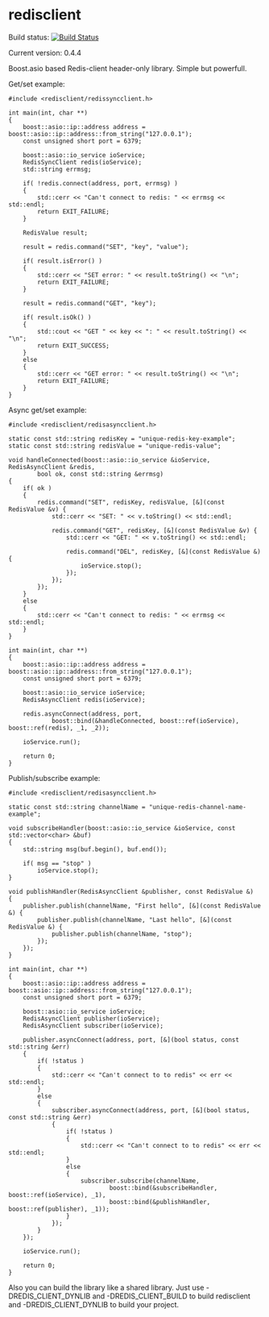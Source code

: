 redisclient
===========

Build status: [![Build Status](https://travis-ci.org/nekipelov/redisclient.svg?branch=master)](https://travis-ci.org/nekipelov/redisclient)

Current version: 0.4.4

Boost.asio based Redis-client header-only library. Simple but powerfull.

Get/set example:

    #include <redisclient/redissyncclient.h>
    
    int main(int, char **)
    {
        boost::asio::ip::address address = boost::asio::ip::address::from_string("127.0.0.1");
        const unsigned short port = 6379;
    
        boost::asio::io_service ioService;
        RedisSyncClient redis(ioService);
        std::string errmsg;

        if( !redis.connect(address, port, errmsg) )
        {
            std::cerr << "Can't connect to redis: " << errmsg << std::endl;
            return EXIT_FAILURE;
        }
    
        RedisValue result;
    
        result = redis.command("SET", "key", "value");
    
        if( result.isError() )
        {
            std::cerr << "SET error: " << result.toString() << "\n";
            return EXIT_FAILURE;
        }
    
        result = redis.command("GET", "key");
    
        if( result.isOk() )
        {
            std::cout << "GET " << key << ": " << result.toString() << "\n";
            return EXIT_SUCCESS;
        }
        else
        {
            std::cerr << "GET error: " << result.toString() << "\n";
            return EXIT_FAILURE;
        }
    }

Async get/set example:

    #include <redisclient/redisasyncclient.h>
    
    static const std::string redisKey = "unique-redis-key-example";
    static const std::string redisValue = "unique-redis-value";
    
    void handleConnected(boost::asio::io_service &ioService, RedisAsyncClient &redis,
            bool ok, const std::string &errmsg)
    {
        if( ok )
        {
            redis.command("SET", redisKey, redisValue, [&](const RedisValue &v) {
                std::cerr << "SET: " << v.toString() << std::endl;

                redis.command("GET", redisKey, [&](const RedisValue &v) {
                    std::cerr << "GET: " << v.toString() << std::endl;
    
                    redis.command("DEL", redisKey, [&](const RedisValue &) {
                        ioService.stop();
                    });
                });
            });
        }
        else
        {
            std::cerr << "Can't connect to redis: " << errmsg << std::endl;
        }
    }
    
    int main(int, char **)
    {
        boost::asio::ip::address address = boost::asio::ip::address::from_string("127.0.0.1");
        const unsigned short port = 6379;
    
        boost::asio::io_service ioService;
        RedisAsyncClient redis(ioService);

        redis.asyncConnect(address, port,
                boost::bind(&handleConnected, boost::ref(ioService), boost::ref(redis), _1, _2));
    
        ioService.run();
    
        return 0;
    }


    
Publish/subscribe example:

    #include <redisclient/redisasyncclient.h>
    
    static const std::string channelName = "unique-redis-channel-name-example";
    
    void subscribeHandler(boost::asio::io_service &ioService, const std::vector<char> &buf)
    {
        std::string msg(buf.begin(), buf.end());
    
        if( msg == "stop" )
            ioService.stop();
    }
    
    void publishHandler(RedisAsyncClient &publisher, const RedisValue &)
    {
        publisher.publish(channelName, "First hello", [&](const RedisValue &) {
            publisher.publish(channelName, "Last hello", [&](const RedisValue &) {
                publisher.publish(channelName, "stop");
            });
        });
    }
    
    int main(int, char **)
    {
        boost::asio::ip::address address = boost::asio::ip::address::from_string("127.0.0.1");
        const unsigned short port = 6379;
    
        boost::asio::io_service ioService;
        RedisAsyncClient publisher(ioService);
        RedisAsyncClient subscriber(ioService);
    
        publisher.asyncConnect(address, port, [&](bool status, const std::string &err)
        {
            if( !status )
            {
                std::cerr << "Can't connect to to redis" << err << std::endl;
            }
            else
            {
                subscriber.asyncConnect(address, port, [&](bool status, const std::string &err)
                {
                    if( !status )
                    {
                        std::cerr << "Can't connect to to redis" << err << std::endl;
                    }
                    else
                    {
                        subscriber.subscribe(channelName,
                                boost::bind(&subscribeHandler, boost::ref(ioService), _1),
                                boost::bind(&publishHandler, boost::ref(publisher), _1));
                    }
                });
            }
        });
    
        ioService.run();
    
        return 0;
    }


Also you can build the library like a shared library. Just use
 -DREDIS_CLIENT_DYNLIB and -DREDIS_CLIENT_BUILD to build redisclient
and -DREDIS_CLIENT_DYNLIB to build your project.

